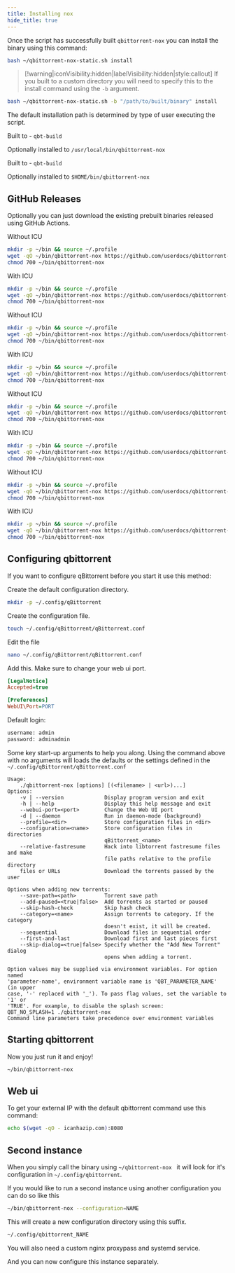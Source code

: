 ```yaml
---
title: Installing nox
hide_title: true
---
```


<Advanced/>

Once the script has successfully built `qbittorrent-nox` you can install the binary using this command:

```bash
bash ~/qbittorrent-nox-static.sh install
```

> [!warning|iconVisibility:hidden|labelVisibility:hidden|style:callout] If you built to a custom directory you will need to specify this to the install command using the `-b` argument.

```bash
bash ~/qbittorrent-nox-static.sh -b "/path/to/built/binary" install
```

The default installation path is determined by type of user executing the script.

<!-- tabs:start -->

<!-- tab: root -->

Built to - `qbt-build`

Optionally installed to `/usr/local/bin/qbittorrent-nox`

<!-- tab: user -->

Built to - `qbt-build`

Optionally installed to `$HOME/bin/qbittorrent-nox`

<!-- tabs:end -->

## GitHub Releases

Optionally you can just download the existing prebuilt binaries released using GitHub Actions.

<!-- tabs:start -->

<!-- tab: x86_64 -->

Without ICU

```bash
mkdir -p ~/bin && source ~/.profile
wget -qO ~/bin/qbittorrent-nox https://github.com/userdocs/qbittorrent-nox-static/releases/latest/download/x86_64-qbittorrent-nox
chmod 700 ~/bin/qbittorrent-nox
```

With ICU

```bash
mkdir -p ~/bin && source ~/.profile
wget -qO ~/bin/qbittorrent-nox https://github.com/userdocs/qbittorrent-nox-static/releases/latest/download/x86_64-icu-qbittorrent-nox
chmod 700 ~/bin/qbittorrent-nox
```

<!-- tab: aarch64 -->

Without ICU

```bash
mkdir -p ~/bin && source ~/.profile
wget -qO ~/bin/qbittorrent-nox https://github.com/userdocs/qbittorrent-nox-static/releases/latest/download/aarch64-qbittorrent-nox
chmod 700 ~/bin/qbittorrent-nox
```

With ICU

```bash
mkdir -p ~/bin && source ~/.profile
wget -qO ~/bin/qbittorrent-nox https://github.com/userdocs/qbittorrent-nox-static/releases/latest/download/aarch64-icu-qbittorrent-nox
chmod 700 ~/bin/qbittorrent-nox
```

<!-- tab: armv7 -->

Without ICU

```bash
mkdir -p ~/bin && source ~/.profile
wget -qO ~/bin/qbittorrent-nox https://github.com/userdocs/qbittorrent-nox-static/releases/latest/download/armv7-qbittorrent-nox
chmod 700 ~/bin/qbittorrent-nox
```

With ICU

```bash
mkdir -p ~/bin && source ~/.profile
wget -qO ~/bin/qbittorrent-nox https://github.com/userdocs/qbittorrent-nox-static/releases/latest/download/armv7-icu-qbittorrent-nox
chmod 700 ~/bin/qbittorrent-nox
```

<!-- tab: armhf -->

Without ICU

```bash
mkdir -p ~/bin && source ~/.profile
wget -qO ~/bin/qbittorrent-nox https://github.com/userdocs/qbittorrent-nox-static/releases/latest/download/armhf-qbittorrent-nox
chmod 700 ~/bin/qbittorrent-nox
```

With ICU

```bash
mkdir -p ~/bin && source ~/.profile
wget -qO ~/bin/qbittorrent-nox https://github.com/userdocs/qbittorrent-nox-static/releases/latest/download/armhf-icu-qbittorrent-nox
chmod 700 ~/bin/qbittorrent-nox
```

<!-- tabs:end -->

## Configuring qbittorrent

If you want to configure qBittorrent before you start it use this method:

Create the default configuration directory.

```bash
mkdir -p ~/.config/qBittorrent
```

Create the configuration file.

```bash
touch ~/.config/qBittorrent/qBittorrent.conf
```

Edit the file

```bash
nano ~/.config/qBittorrent/qBittorrent.conf
```

Add this. Make sure to change your web ui port.

```ini
[LegalNotice]
Accepted=true

[Preferences]
WebUI\Port=PORT
```

Default login:

```bash
username: admin
password: adminadmin
```

Some key start-up arguments to help you along. Using the command above with no arguments will loads the defaults or the settings defined in the `~/.config/qBittorrent/qBittorrent.conf`

```none
Usage:
    ./qbittorrent-nox [options] [(<filename> | <url>)...]
Options:
    -v | --version             Display program version and exit
    -h | --help                Display this help message and exit
    --webui-port=<port>        Change the Web UI port
    -d | --daemon              Run in daemon-mode (background)
    --profile=<dir>            Store configuration files in <dir>
    --configuration=<name>     Store configuration files in directories
                               qBittorrent_<name>
    --relative-fastresume      Hack into libtorrent fastresume files and make
                               file paths relative to the profile directory
    files or URLs              Download the torrents passed by the user

Options when adding new torrents:
    --save-path=<path>         Torrent save path
    --add-paused=<true|false>  Add torrents as started or paused
    --skip-hash-check          Skip hash check
    --category=<name>          Assign torrents to category. If the category
                               doesn't exist, it will be created.
    --sequential               Download files in sequential order
    --first-and-last           Download first and last pieces first
    --skip-dialog=<true|false> Specify whether the "Add New Torrent" dialog
                               opens when adding a torrent.

Option values may be supplied via environment variables. For option named
'parameter-name', environment variable name is 'QBT_PARAMETER_NAME' (in upper
case, '-' replaced with '_'). To pass flag values, set the variable to '1' or
'TRUE'. For example, to disable the splash screen:
QBT_NO_SPLASH=1 ./qbittorrent-nox
Command line parameters take precedence over environment variables
```

## Starting qbittorrent

Now you just run it and enjoy!

```bash
~/bin/qbittorrent-nox
```

## Web ui

To get your external IP with the default qbittorrent command use this command:

```bash
echo $(wget -qO - icanhazip.com):8080
```

## Second instance

When you simply call the binary using `~/qbittorrent-nox ` it will look for it's configuration in `~/.config/qbittorrent`.

If you would like to run a second instance using another configuration you can do so like this

```bash
~/bin/qbittorrent-nox --configuration=NAME
```

This will create a new configuration directory using this suffix.

```bash
~/.config/qbittorrent_NAME
```

You will also need a custom nginx proxypass and systemd service.

And you can now configure this instance separately.
